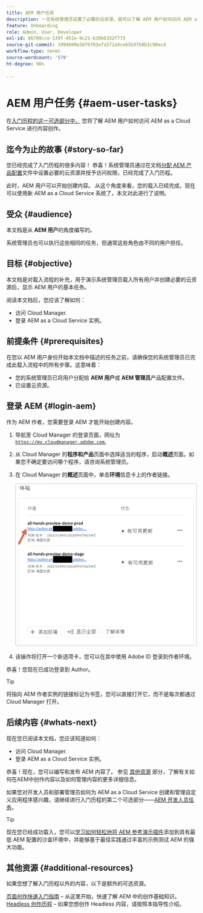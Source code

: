 ```yaml
---
title: AEM 用户任务
description: 一旦系统管理员设置了必要的云资源，就可以了解 AEM 用户如何访问 AEM as a Cloud Service 进行内容创作。
feature: Onboarding
role: Admin, User, Developer
exl-id: 86700cce-139f-451e-9c21-b38b6332f773
source-git-commit: 1994b90e3876f03efa571a9ce65b9fb8b3c90ec4
workflow-type: tm+mt
source-wordcount: '579'
ht-degree: 96%

---
```



# AEM 用户任务 {#aem-user-tasks}

在[入门历程的这一可选部分中，](overview.md) 您将了解 AEM 用户如何访问 AEM as a Cloud Service 进行内容创作。

## 迄今为止的故事 {#story-so-far}

您已经完成了入门历程的很多内容！ 恭喜！系统管理员通过在文档[分配 AEM 产品配置](assign-profiles-aem.md)文件中设置必要的云资源并授予访问权限，已经完成了入门历程。

此时，AEM 用户可以开始创建内容。 从这个角度来看，您的载入已经完成，现在可以使用新 AEM as a Cloud Service 系统了，本文对此进行了说明。

## 受众 {#audience}

本文档是从 **AEM 用户**&#x200B;的角度编写的。

系统管理员也可以执行这些相同的任务，但通常这些角色由不同的用户担任。

## 目标 {#objective}

本文档是对载入流程的补充，用于演示系统管理员载入所有用户并创建必要的云资源后，显示 AEM 用户的基本任务。

阅读本文档后，您应该了解如何：

* 访问 Cloud Manager.
* 登录 AEM as a Cloud Service 实例。

## 前提条件 {#prerequisites}

在您以 AEM 用户身份开始本文档中描述的任务之前，请确保您的系统管理员已完成此载入流程中的所有步骤。这意味着：

* 您的系统管理员已将用户分配给 **AEM 用户**&#x200B;或 **AEM 管理员**&#x200B;产品配置文件。
* 已设置云资源。

## 登录 AEM {#login-aem}

作为 AEM 作者，您需要登录 AEM 才能开始创建内容。

1. 导航至 Cloud Manager 的登录页面，网址为[`https://my.cloudmanager.adobe.com`.](https://my.cloudmanager.adobe.com/)

1. 从 Cloud Manager 的&#x200B;**程序和产品**&#x200B;页面中选择适当的程序，启动&#x200B;**概述**&#x200B;页面。如果您不确定要访问哪个程序，请咨询系统管理员。

1. 在 Cloud Manager 的&#x200B;**概述**&#x200B;页面中，单击&#x200B;**环境**&#x200B;信息卡上的作者链接。

   ![环境信息卡](/help/journey-onboarding/assets/author-environ.png)

1. 该操作将打开一个新选项卡，您可以在其中使用 Adobe ID 登录到作者环境。

恭喜！您现在已成功登录到 Author。

>[!TIP]
>
>将指向 AEM 作者实例的链接标记为书签，您可以直接打开它，而不是每次都通过 Cloud Manager 打开。

## 后续内容 {#whats-next}

现在您已阅读本文档，您应该知道如何：

* 访问 Cloud Manager.
* 登录 AEM as a Cloud Service 实例。

恭喜！现在，您可以编写和发布 AEM 内容了。 参见 [其他资源](#additional-resources) 部分，了解有关如何在AEM中创作内容以及如何管理内容的更多详细信息。

如果您对开发人员和部署管理员如何为 AEM as a Cloud Service 创建和管理自定义应用程序感兴趣，请继续进行入门历程的第二个可选部分——[AEM 开发人员任务](developers.md)。

>[!TIP]
>
>现在您已经成功载入，您可以[学习如何轻松地将 AEM 参考演示插件](/help/journey-sites/demos-add-on/overview.md)添加到具有最低 AEM 配置的沙盒环境中，并能够基于最佳实践通过丰富的示例测试 AEM 的强大功能。

## 其他资源 {#additional-resources}

如果您想了解入门历程以外的内容，以下是额外的可选资源。

[页面创作快速入门指南](/help/sites-cloud/authoring/getting-started/quick-start.md) – 从这里开始，快速了解 AEM 中的创作基础知识。[Headless 创作历程](/help/journey-headless/author/overview.md) – 如果您想创作 Headless 内容，请按照本指导性介绍。
